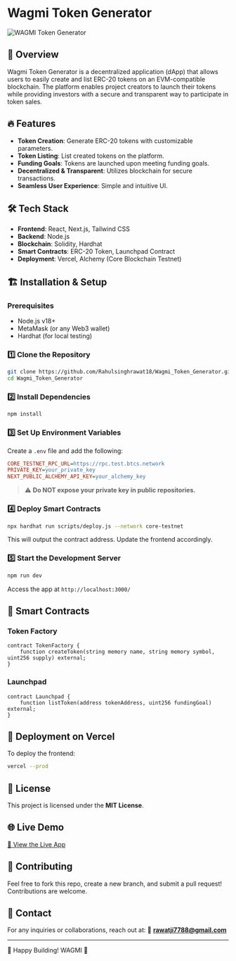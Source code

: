 # Wagmi Token Generator

![WAGMI Token Generator](https://your-project-image-url.com)

## 🚀 Overview
Wagmi Token Generator is a decentralized application (dApp) that allows users to easily create and list ERC-20 tokens on an EVM-compatible blockchain. The platform enables project creators to launch their tokens while providing investors with a secure and transparent way to participate in token sales.

## 🔥 Features
- **Token Creation**: Generate ERC-20 tokens with customizable parameters.
- **Token Listing**: List created tokens on the platform.
- **Funding Goals**: Tokens are launched upon meeting funding goals.
- **Decentralized & Transparent**: Utilizes blockchain for secure transactions.
- **Seamless User Experience**: Simple and intuitive UI.

## 🛠️ Tech Stack
- **Frontend**: React, Next.js, Tailwind CSS
- **Backend**: Node.js
- **Blockchain**: Solidity, Hardhat
- **Smart Contracts**: ERC-20 Token, Launchpad Contract
- **Deployment**: Vercel, Alchemy (Core Blockchain Testnet)

## 🏗️ Installation & Setup
### Prerequisites
- Node.js v18+
- MetaMask (or any Web3 wallet)
- Hardhat (for local testing)

### 1️⃣ Clone the Repository
```bash
git clone https://github.com/Rahulsinghrawat18/Wagmi_Token_Generator.git
cd Wagmi_Token_Generator
```

### 2️⃣ Install Dependencies
```bash
npm install
```

### 3️⃣ Set Up Environment Variables
Create a `.env` file and add the following:
```ini
CORE_TESTNET_RPC_URL=https://rpc.test.btcs.network
PRIVATE_KEY=your_private_key
NEXT_PUBLIC_ALCHEMY_API_KEY=your_alchemy_key
```
> ⚠️ **Do NOT expose your private key in public repositories.**

### 4️⃣ Deploy Smart Contracts
```bash
npx hardhat run scripts/deploy.js --network core-testnet
```
This will output the contract address. Update the frontend accordingly.

### 5️⃣ Start the Development Server
```bash
npm run dev
```
Access the app at `http://localhost:3000/`

## 📜 Smart Contracts
### Token Factory
```solidity
contract TokenFactory {
    function createToken(string memory name, string memory symbol, uint256 supply) external;
}
```
### Launchpad
```solidity
contract Launchpad {
    function listToken(address tokenAddress, uint256 fundingGoal) external;
}
```

## 📌 Deployment on Vercel
To deploy the frontend:
```bash
vercel --prod
```

## 📜 License
This project is licensed under the **MIT License**.

## 🌐 Live Demo
[🔗 View the Live App](https://wagmifun.netlify.app/)

## 🤝 Contributing
Feel free to fork this repo, create a new branch, and submit a pull request! Contributions are welcome.

## 📩 Contact
For any inquiries or collaborations, reach out at:
📧 **rawatji7788@gmail.com**

---

🎉 Happy Building! WAGMI 🚀

